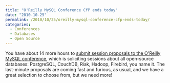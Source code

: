 ```yaml
---
title: "O'Reilly MySQL Conference CfP ends today"
date: "2010-10-25"
permalink: /2010/10/25/oreilly-mysql-conference-cfp-ends-today/
categories:
  - Conferences
  - Databases
  - Open Source
---
```

You have about 14 more hours to [submit session proposals to the O'Reilly MySQL conference][1], which is soliciting sessions about all open-source databases: PostgreSQL, CouchDB, Riak, Hadoop, Firebird, you name it. The last-minute proposals are coming fast and furious, as usual, and we have a great selection to choose from, but we need more!

 [1]: http://en.oreilly.com/mysql2011/public/cfp/126
